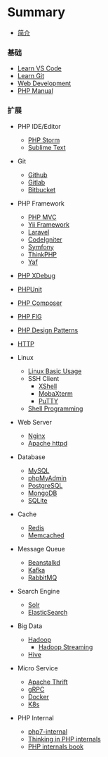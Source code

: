 # Summary

- [简介](./README.md)

### 基础

- [Learn VS Code](https://code.visualstudio.com/)
- [Learn Git](https://git-scm.com/)
- [Web Development](https://developer.mozilla.org/zh-CN/docs/Web)
- [PHP Manual](https://www.php.net/manual/zh/)

### 扩展

- PHP IDE/Editor

  - [PHP Storm](https://www.jetbrains.com/phpstorm/)
  - [Sublime Text](https://www.sublimetext.com/)

- Git

  - [Github](https://github.com/)
  - [Gitlab](https://about.gitlab.com/)
  - [Bitbucket](https://bitbucket.org/product/)

- PHP Framework

  - [PHP MVC](https://www.yiiframework.com/doc/guide/1.1/en/basics.mvc)
  - [Yii Framework](https://www.yiiframework.com/)
  - [Laravel](https://laravel.com/)
  - [CodeIgniter](https://www.codeigniter.com/)
  - [Symfony](https://symfony.com/)
  - [ThinkPHP](http://www.thinkphp.cn/)
  - [Yaf](https://www.php.net/manual/zh/book.yaf.php)

- [PHP XDebug](https://xdebug.org/)

- [PHPUnit](https://phpunit.de/)

- [PHP Composer](https://getcomposer.org/)

- [PHP FIG](https://www.php-fig.org/)

- [PHP Design Patterns](https://designpatternsphp.readthedocs.io/en/latest/README.html)

- [HTTP](https://developer.mozilla.org/zh-CN/docs/Web/HTTP)

- Linux

  - [Linux Basic Usage](https://www.tutorialspoint.com/unix/index.htm)
  - SSH Client
    - [XShell](https://www.netsarang.com/en/xshell/)
    - [MobaXterm](https://mobaxterm.mobatek.net/)
    - [PuTTY](https://www.putty.org/)
  - [Shell Programming](https://www.tutorialspoint.com/unix/shell_scripting.htm)

- Web Server

  - [Nginx](https://nginx.org/en/)
  - [Apache httpd](https://httpd.apache.org/)

- Database

  - [MySQL](https://dev.mysql.com/doc/refman/8.0/en/)
  - [phpMyAdmin](https://www.phpmyadmin.net/)
  - [PostgreSQL](https://www.postgresql.org/)
  - [MongoDB](https://docs.mongodb.com/)
  - [SQLite](https://www.sqlite.org/index.html)

- Cache

  - [Redis](https://redis.io/)
  - [Memcached](https://memcached.org/)

- Message Queue

  - [Beanstalkd](https://beanstalkd.github.io/)
  - [Kafka](https://kafka.apache.org/)
  - [RabbitMQ](https://www.rabbitmq.com/)

- Search Engine

  - [Solr](https://lucene.apache.org/solr/)
  - [ElasticSearch](https://www.elastic.co/guide/index.html)

- Big Data

  - [Hadoop](https://hadoop.apache.org/)
    - [Hadoop Streaming](https://hadoop.apache.org/docs/r1.2.1/streaming.html)
  - [Hive](https://hive.apache.org/)

- Micro Service

  - [Apache Thrift](https://thrift.apache.org/)
  - [gRPC](https://grpc.io/)
  - [Docker](https://www.docker.com/)
  - [K8s](https://kubernetes.io/)

- PHP Internal
  - [php7-internal](https://github.com/pangudashu/php7-internal)
  - [Thinking in PHP internals](http://www.php-internals.com/)
  - [PHP internals book](http://www.phpinternalsbook.com/)
